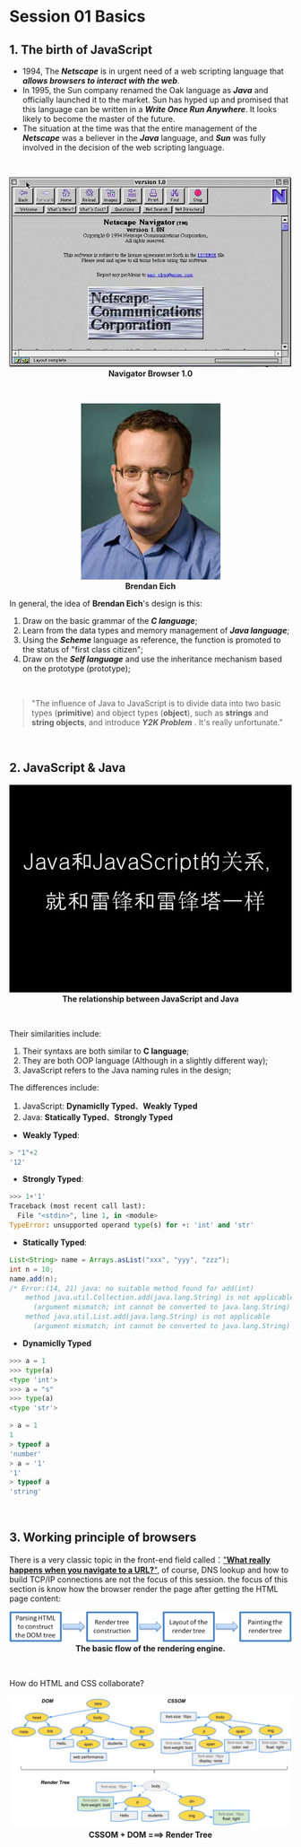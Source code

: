# Session 01 Basics

## 1. The birth of JavaScript

- 1994, The **_Netscape_** is in urgent need of a web scripting language that **_allows browsers to interact with the web_**.
- In 1995, the Sun company renamed the Oak language as **_Java_** and officially launched it to the market.
  Sun has hyped up and promised that this language can be written in a **_Write Once Run Anywhere_**. It looks likely to become the master of the future.
- The situation at the time was that the entire management of the **_Netscape_** was a believer in the **_Java_** language, and **_Sun_** was fully involved in the decision of the web scripting language.

<br>

<p align="center">
    <img src="img/1.png"/><br>
    <b>Navigator Browser 1.0</b>
</p>

<br>

<p align="center">
    <img src="img/3.png"/><br>
    <b>Brendan Eich</b>
</p>

In general, the idea of **Brendan Eich**'s design is this:

1. Draw on the basic grammar of the **_C language_**;
2. Learn from the data types and memory management of **_Java language_**;
3. Using the **_Scheme_** language as reference, the function is promoted to the status of "first class citizen";
4. Draw on the **_Self language_** and use the inheritance mechanism based on the prototype (prototype);

<br>

> "The influence of Java to JavaScript is to divide data into two basic types (**primitive**) and object types (**object**), such as **strings** and **string objects**, and introduce **_Y2K Problem_** . It's really unfortunate."

<br>

## 2. JavaScript & Java

<p align="center">
    <img src="img/4.png"/><br>
    <b>The relationship between JavaScript and Java</b>
</p>

<br>

Their similarities include:

1. Their syntaxs are both similar to **C language**;
2. They are both OOP language (Although in a slightly different way);
3. JavaScript refers to the Java naming rules in the design;


The differences include:

1. JavaScript: **Dynamiclly Typed**、**Weakly Typed**
2. Java: **Statically Typed**、**Strongly Typed**


- **Weakly Typed**:

```javascript
> "1"+2
'12'
```

- **Strongly Typed**:

```python
>>> 1+'1'
Traceback (most recent call last):
  File "<stdin>", line 1, in <module>
TypeError: unsupported operand type(s) for +: 'int' and 'str'
```

- **Statically Typed**:

```java
List<String> name = Arrays.asList("xxx", "yyy", "zzz");
int n = 10;
name.add(n); 
/* Error:(14, 21) java: no suitable method found for add(int)
    method java.util.Collection.add(java.lang.String) is not applicable
      (argument mismatch; int cannot be converted to java.lang.String)
    method java.util.List.add(java.lang.String) is not applicable
      (argument mismatch; int cannot be converted to java.lang.String) */
```

- **Dynamiclly Typed**

```python
>>> a = 1
>>> type(a)
<type 'int'>
>>> a = "s"
>>> type(a)
<type 'str'>
```

```js
> a = 1
1
> typeof a
'number'
> a = '1'
'1'
> typeof a
'string'
```

<br>

## 3. Working principle of browsers

There is a very classic topic in the front-end field called：["**What really happens when you navigate to a URL?**"](http://igoro.com/archive/what-really-happens-when-you-navigate-to-a-url/), of course, DNS lookup and how to build TCP/IP connections are not the focus of this session. the focus of this section is know how the browser render the page after getting the HTML page content:


<p align="center">
    <img src="img/5.png"/><br>
    <b>The basic flow of the rendering engine.</b>
</p>

<br>

How do HTML and CSS collaborate? 

<p align="center">
    <img src="img/6.png"/><br>
    <b>CSSOM + DOM ===> Render Tree</b>
</p>


